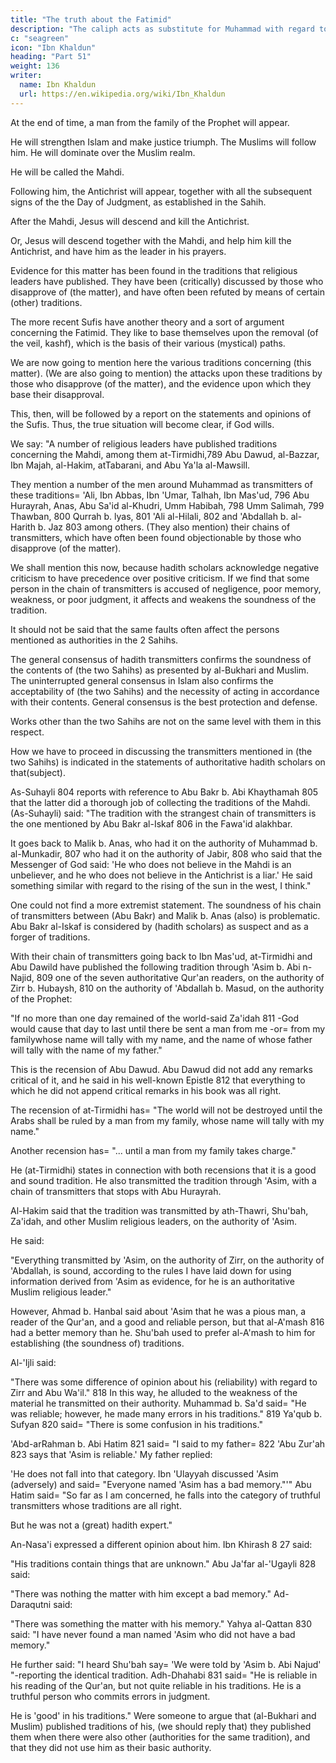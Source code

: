 ```yaml
---
title: "The truth about the Fatimid"
description: "The caliph acts as substitute for Muhammad with regard to the preservation of Islam and the political leadership of the world"
c: "seagreen"
icon: "Ibn Khaldun"
heading: "Part 51"
weight: 136
writer:
  name: Ibn Khaldun
  url: https://en.wikipedia.org/wiki/Ibn_Khaldun
---
```



At the end of time, a man from the family of the Prophet will <!-- without fail --> appear. <!--  make his appearance, one who --> 

He will strengthen Islam and make justice triumph. The Muslims will follow him. He will dominate over the Muslim realm. 

He will be called the Mahdi. 

Following him, the Antichrist will appear, together with all the subsequent signs of the the Day of Judgment, as established in <!-- (the sound tradition of) --> the Sahih. 

After the Mahdi, Jesus will descend and kill the Antichrist. 

Or, Jesus will descend together with the Mahdi, and help him kill the Antichrist, and have him as the leader in his prayers.

Evidence for this matter has been found in the traditions that religious leaders have published. They have been (critically) discussed by those who disapprove of (the matter), and have often been refuted by means of certain (other)
traditions. <!-- 788 -->

The more recent Sufis have another theory and a sort of argument concerning the Fatimid. They like to base themselves upon the removal (of the veil, kashf), which is the basis of their various (mystical) paths.

We are now going to mention here the various traditions concerning (this matter). (We are also going to mention) the attacks upon these traditions by those who disapprove (of the matter), and the evidence upon which they base their disapproval. 

This, then, will be followed by a report on the statements and opinions of the Sufis. Thus, the true situation will become clear, if God wills.

We say: "A number of religious leaders have published traditions concerning the Mahdi, among them at-Tirmidhi,789 Abu Dawud, <!-- 790 --> al-Bazzar, <!-- 791 --> Ibn Majah, <!-- 792 --> al-Hakim,<!-- 793 --> atTabarani,<!-- 794 --> and Abu Ya'la al-Mawsill.

<!--  795 --> 
They mention a number of the men around Muhammad as transmitters of these traditions= 'Ali, Ibn Abbas, Ibn 'Umar, Talhah, Ibn Mas'ud, 796 Abu Hurayrah, Anas, Abu Sa'id al-Khudri, <!-- 797 --> Umm Habibah, 798 Umm Salimah, 799 Thawban, 800 Qurrah b. lyas, 801 'Ali al-Hilali, 802 and 'Abdallah b. al-Harith b. Jaz 803 among others. (They also mention) their chains of transmitters, which have often been found objectionable by
those who disapprove (of the matter).

We shall mention this now, because hadith scholars acknowledge negative criticism to have precedence over positive criticism.
If we find that some person in the chain of transmitters is accused of negligence,
poor memory, weakness, or poor judgment, it affects and weakens the soundness of
the tradition. 

It should not be said that the same faults often affect the persons mentioned as authorities in the 2 Sahihs. 

The general consensus of hadith transmitters confirms the soundness of the contents of (the two Sahihs) as presented
by al-Bukhari and Muslim. The uninterrupted general consensus in Islam also
confirms the acceptability of (the two Sahihs) and the necessity of acting in
accordance with their contents. General consensus is the best protection and defense.

Works other than the two Sahihs are not on the same level with them in this respect. 

How we have to proceed in discussing the transmitters mentioned in (the two Sahihs) is indicated in the statements of authoritative hadith scholars on that(subject). 

As-Suhayli 804 reports with reference to Abu Bakr b. Abi Khaythamah 805 that the latter did a thorough job of collecting the traditions of the Mahdi. (As-Suhayli) said: "The tradition with the strangest chain of transmitters is the one
mentioned by Abu Bakr al-Iskaf 806 in the Fawa'id alakhbar. 

It goes back to Malik b. Anas, who had it on the authority of Muhammad b. al-Munkadir, 807 who had it
on the authority of Jabir, 808 who said that the Messenger of God said: 'He who does not believe in the Mahdi is an unbeliever, and he who does not believe in the Antichrist is a liar.' He said something similar with regard to the rising of the sun in
the west, I think." 

One could not find a more extremist statement. The soundness of his chain of transmitters between (Abu Bakr) and Malik b. Anas (also) is problematic. Abu Bakr al-Iskaf is considered by (hadith scholars) as suspect and as
a forger of traditions.

With their chain of transmitters going back to Ibn Mas'ud, at-Tirmidhi and Abu Dawild have published the following tradition through 'Asim b. Abi n-Najid, 809 one of the seven authoritative Qur'an readers, on the authority of Zirr b.
Hubaysh, 810 on the authority of 'Abdallah b. Masud, on the authority of the Prophet:

"If no more than one day remained of the world-said Za'idah 811 -God would cause that day to last until there be sent a man from me -or= from my familywhose name will tally with my name, and the name of whose father will tally with the name of my father."

This is the recension of Abu Dawud. Abu Dawud did not add any remarks critical of it, and he said in his well-known Epistle 812 that everything to which he did not append critical remarks in his book was all right.

The recension of at-Tirmidhi has= "The world will not be destroyed until the Arabs shall be ruled by a man from my family, whose name will tally with my name."

Another recension has= "... until a man from my family takes charge." 

He (at-Tirmidhi) states in connection with both recensions that it is a good and sound tradition. He also transmitted the tradition through 'Asim, with a chain of transmitters that stops with Abu Hurayrah.

Al-Hakim said that the tradition was transmitted by ath-Thawri, <!-- 813 --> Shu'bah,<!--  814 --> Za'idah, and other Muslim religious leaders, on the authority of 'Asim.

He said:

"Everything transmitted by 'Asim, on the authority of Zirr, on the authority of 'Abdallah, is sound, according to the rules I have laid down for using information derived from 'Asim as evidence, for he is an authoritative Muslim religious leader."


However, <!-- 815 --> Ahmad b. Hanbal said about 'Asim that he was a pious man, a reader of the Qur'an, and a good and reliable person, but that al-A'mash 816 had a better memory than he. Shu'bah used to prefer al-A'mash to him for establishing (the soundness of) traditions. 

Al-'Ijli <!-- 817 --> said: 

"There was some difference of opinion about his (reliability) with regard to Zirr and Abu Wa'il." 818 In this way, he alluded to the weakness of the material he transmitted on their authority. Muhammad b. Sa'd said= "He was reliable; however, he made many errors in his traditions." 819 Ya'qub b. Sufyan 820 said= "There is some confusion in his traditions." 

'Abd-arRahman b. Abi Hatim 821 said= "I said to my father= 822 'Abu Zur'ah 823 says that 'Asim is reliable.' My father replied:

'He does not fall into that category. Ibn 'Ulayyah <!-- 824 --> discussed 'Asim (adversely) and said= "Everyone named 'Asim has a bad memory."'" Abu Hatim said= "So far as I am concerned, he falls into the category of truthful transmitters whose traditions are all right. 

But he was not a (great) hadith expert."

An-Nasa'i expressed a different opinion about him. Ibn Khirash 8 27 said:

"His traditions contain things that are unknown." Abu Ja'far al-'Ugayli 828 said:

"There was nothing the matter with him except a bad memory." Ad-Daraqutni said:

"There was something the matter with his memory." Yahya al-Qattan 830 said: "I have never found a man named 'Asim who did not have a bad memory." 

He further said: "I heard Shu'bah say= 'We were told by 'Asim b. Abi Najud' "-reporting the identical tradition. Adh-Dhahabi 831 said= "He is reliable in his reading of the Qur'an, but not quite reliable in his traditions. He is a truthful
person who commits errors in judgment. 

He is 'good' in his traditions." Were someone to argue that (al-Bukhari and Muslim) published traditions of his, (we
should reply that) they published them when there were also other (authorities for the same tradition), and that they did not use him as their basic authority. <!-- And God
knows better. -->
